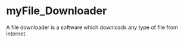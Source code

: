# myFile_Downloader
A file downloader is a software which downloads any type of file  from internet.
